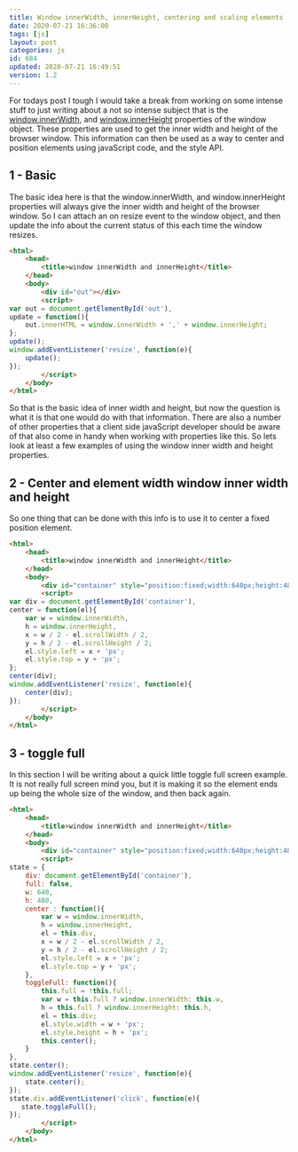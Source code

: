 ```yaml
---
title: Window innerWidth, innerHeight, centering and scaling elements
date: 2020-07-21 16:36:00
tags: [js]
layout: post
categories: js
id: 684
updated: 2020-07-21 16:49:51
version: 1.2
---
```


For todays post I tough I would take a break from working on some intense stuff to just writing about a not so intense subject that is the [window.innerWidth](https://developer.mozilla.org/en-US/docs/Web/API/Window/innerWidth), and [window.innerHeight](https://developer.mozilla.org/en-US/docs/Web/API/Window/innerHeight) properties of the window object.
These properties are used to get the inner width and height of the browser window. This information can then be used as a way to center and position elements using javaScript code, and the style API.

<!-- more -->

## 1 - Basic

The basic idea here is that the window.innerWidth, and window.innerHeight properties will always give the inner width and height of the browser window. So I can attach an on resize event to the window object, and then update the info about the current status of this each time the window resizes.

```html
<html>
    <head>
        <title>window innerWidth and innerHeight</title>
    </head>
    <body>
        <div id="out"></div>
        <script>
var out = document.getElementById('out'),
update = function(){
    out.innerHTML = window.innerWidth + ',' + window.innerHeight;
};
update();
window.addEventListener('resize', function(e){
    update();
});
        </script>
    </body>
</html>
```

So that is the basic idea of inner width and height, but now the question is what it is that one would do with that information. There are also a number of other properties that a client side javaScript developer should be aware of that also come in handy when working with properties like this. So lets look at least a few examples of using the window inner width and height properties.

## 2 - Center and element width window inner width and height

So one thing that can be done with this info is to use it to center a fixed position element.

```html
<html>
    <head>
        <title>window innerWidth and innerHeight</title>
    </head>
    <body>
        <div id="container" style="position:fixed;width:640px;height:480px;background-color:black;">hello</div>
        <script>
var div = document.getElementById('container'),
center = function(el){
    var w = window.innerWidth,
    h = window.innerHeight,
    x = w / 2 - el.scrollWidth / 2,
    y = h / 2 - el.scrollHeight / 2;
    el.style.left = x + 'px';
    el.style.top = y + 'px';
};
center(div);
window.addEventListener('resize', function(e){
    center(div);
});
        </script>
    </body>
</html>
```

## 3 - toggle full

In this section I will be writing about a quick little toggle full screen example. It is not really full screen mind you, but it is making it so the element ends up being the whole size of the window, and then back again.

```html
<html>
    <head>
        <title>window innerWidth and innerHeight</title>
    </head>
    <body>
        <div id="container" style="position:fixed;width:640px;height:480px;background-color:black;"></div>
        <script>
state = {
    div: document.getElementById('container'),
    full: false,
    w: 640,
    h: 480,
    center : function(){
        var w = window.innerWidth,
        h = window.innerHeight,
        el = this.div,
        x = w / 2 - el.scrollWidth / 2,
        y = h / 2 - el.scrollHeight / 2;
        el.style.left = x + 'px';
        el.style.top = y + 'px';
    },
    toggleFull: function(){
        this.full = !this.full;
        var w = this.full ? window.innerWidth: this.w,
        h = this.full ? window.innerHeight: this.h,
        el = this.div;
        el.style.width = w + 'px';
        el.style.height = h + 'px';
        this.center();
    }
},
state.center();
window.addEventListener('resize', function(e){
    state.center();
});
state.div.addEventListener('click', function(e){
   state.toggleFull();
});
        </script>
    </body>
</html>
```